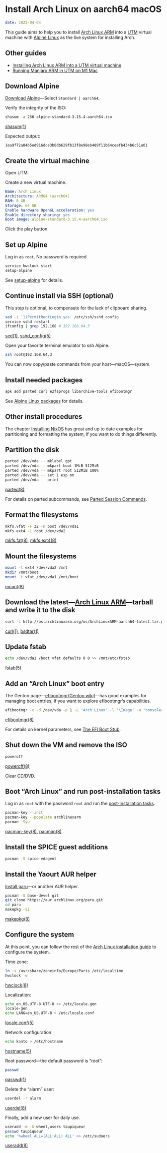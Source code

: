 # Install Arch Linux on aarch64 macOS

``` yaml
date: 2022-04-04
```

This guide aims to help you to install [Arch Linux ARM] into a [UTM] virtual machine
with [Alpine Linux] as the live system for installing Arch.

[Arch Linux ARM]: https://archlinuxarm.org/platforms/armv8/generic
[UTM]: https://mac.getutm.app
[Alpine Linux]: https://alpinelinux.org

## Other guides

- [Installing Arch Linux ARM into a UTM virtual machine]
- [Running Manjaro ARM in UTM on M1 Mac]

[Installing Arch Linux ARM into a UTM virtual machine]: https://ktprograms.codeberg.page/blog/posts/2022-03-17_1750_utm-arch-arm/
[Running Manjaro ARM in UTM on M1 Mac]: https://www.appelgriebsch.org/005-utm/

## Download Alpine

[Download Alpine]—Select `Standard | aarch64`.

[Download Alpine]: https://alpinelinux.org/downloads/

Verify the integrity of the ISO:

``` sh
shasum -a 256 alpine-standard-3.15.4-aarch64.iso
```

[shasum(1)](https://man.archlinux.org/man/shasum.1)

Expected output:

```
1ea9f72a04b5ed916dce3b0db629fb13f8e98eb489f11b64ceefb434b6c51a01
```

## Create the virtual machine

Open UTM.

Create a new virtual machine.

``` yaml
Name: Arch Linux
Architecture: ARM64 (aarch64)
RAM: 8 GB
Storage: 64 GB
Enable hardware OpenGL acceleration: yes
Enable directory sharing: yes
Boot image: alpine-standard-3.15.4-aarch64.iso
```

Click the play button.

## Set up Alpine

Log in as `root`. No password is required.

``` sh
service hwclock start
setup-alpine
```

See [setup-alpine] for details.

[setup-alpine]: https://docs.alpinelinux.org/user-handbook/0.1a/Installing/setup_alpine.html

## Continue install via SSH (optional)

This step is optional, to compensate for the lack of clipboard sharing.

``` sh
sed -i '1iPermitRootLogin yes' /etc/ssh/sshd_config
service sshd restart
ifconfig | grep 192.168 # 192.168.64.3
```

[sed(1)](https://man.archlinux.org/man/sed.1),
[sshd_config(5)](https://man.openbsd.org/sshd_config)

Open your favorite terminal emulator to ssh Alpine.

``` sh
ssh root@192.168.64.3
```

You can now copy/paste commands from your host—macOS—system.

## Install needed packages

``` sh
apk add parted curl e2fsprogs libarchive-tools efibootmgr
```

See [Alpine Linux packages] for details.

[Alpine Linux packages]: https://pkgs.alpinelinux.org

## Other install procedures

The chapter [Installing NixOS] has great and up to date examples for partitioning and formatting the system,
if you want to do things differently.

[Installing NixOS]: https://nixos.org/manual/nixos/stable/index.html#sec-installation

## Partition the disk

``` sh
parted /dev/vda -- mklabel gpt
parted /dev/vda -- mkpart boot 1MiB 512MiB
parted /dev/vda -- mkpart root 512MiB 100%
parted /dev/vda -- set 1 esp on
parted /dev/vda -- print
```

[parted(8)](https://man.archlinux.org/man/parted.8)

For details on parted subcommands, see [Parted Session Commands].

[Parted Session Commands]: https://gnu.org/software/parted/manual/parted.html#Parted-Session-Commands

## Format the filesystems

``` sh
mkfs.vfat -F 32 -n boot /dev/vda1
mkfs.ext4 -L root /dev/vda2
```

[mkfs.fat(8)](https://man.archlinux.org/man/mkfs.fat.8),
[mkfs.ext4(8)](https://man.archlinux.org/man/mkfs.ext4.8)

## Mount the filesystems

``` sh
mount -t ext4 /dev/vda2 /mnt
mkdir /mnt/boot
mount -t vfat /dev/vda1 /mnt/boot
```

[mount(8)](https://man.archlinux.org/man/mount.8)

## Download the latest—[Arch Linux ARM]—tarball and write it to the disk

``` sh
curl -L http://os.archlinuxarm.org/os/ArchLinuxARM-aarch64-latest.tar.gz | bsdtar -xp -C /mnt
```

[curl(1)](https://man.archlinux.org/man/curl.1),
[bsdtar(1)](https://man.archlinux.org/man/bsdtar.1)

## Update fstab

``` sh
echo /dev/vda1 /boot vfat defaults 0 0 >> /mnt/etc/fstab
```

[fstab(5)](https://man.archlinux.org/man/fstab.5)

## Add an “Arch Linux” boot entry

The Gentoo page—[efibootmgr(Gentoo wiki)]—has good examples for managing boot entries,
if you want to explore efibootmgr’s capabilities.

[efibootmgr(Gentoo wiki)]: https://wiki.gentoo.org/wiki/Efibootmgr

``` sh
efibootmgr -c -d /dev/vda -p 1 -L 'Arch Linux' -l '\Image' -u 'console=tty1 quiet root=/dev/vda2 rw initrd=\initramfs-linux.img'
```

[efibootmgr(8)](https://man.archlinux.org/man/efibootmgr.8)

For details on kernel parameters, see [The EFI Boot Stub].

[The EFI Boot Stub]: https://docs.kernel.org/admin-guide/efi-stub.html

## Shut down the VM and remove the ISO

``` sh
poweroff
```

[poweroff(8)](https://man.archlinux.org/man/poweroff.8)

Clear CD/DVD.

## Boot “Arch Linux” and run post-installation tasks

Log in as `root` with the password `root` and run the [post-installation tasks][Arch Linux ARM].

``` sh
pacman-key --init
pacman-key --populate archlinuxarm
pacman -Syu
```

[pacman-key(8)](https://man.archlinux.org/man/pacman-key.8),
[pacman(8)](https://man.archlinux.org/man/pacman.8)

## Install the SPICE guest additions

``` sh
pacman -S spice-vdagent
```

## Install the Yaourt AUR helper

[Install paru]—or another AUR helper.

``` sh
pacman -S base-devel git
git clone https://aur.archlinux.org/paru.git
cd paru
makepkg -si
```

[makepkg(8)](https://man.archlinux.org/man/makepkg.8)

[Install paru]: https://github.com/Morganamilo/paru#installation

## Configure the system

At this point, you can follow the rest of the [Arch Linux installation guide] to configure the system.

Time zone:

``` sh
ln -s /usr/share/zoneinfo/Europe/Paris /etc/localtime
hwclock -w
```

[hwclock(8)](https://man.archlinux.org/man/hwclock.8)

Localization:

``` sh
echo en_US.UTF-8 UTF-8 >> /etc/locale.gen
locale-gen
echo LANG=en_US.UTF-8 > /etc/locale.conf
```

[locale.conf(5)](https://man.archlinux.org/man/locale.conf.5)

Network configuration:

``` sh
echo kanto > /etc/hostname
```

[hostname(5)](https://man.archlinux.org/man/hostname.5)

Root password—the default password is “root”:

``` sh
passwd
```

[passwd(1)](https://man.archlinux.org/man/passwd.1)

Delete the “alarm” user:

``` sh
userdel -r alarm
```

[userdel(8)](https://man.archlinux.org/man/userdel.8)

Finally, add a new user for daily use.

``` sh
useradd -m -G wheel,users taupiqueur
passwd taupiqueur
echo '%wheel ALL=(ALL:ALL) ALL' >> /etc/sudoers
```

[useradd(8)](https://man.archlinux.org/man/useradd.8)

[Arch Linux installation guide]: https://wiki.archlinux.org/title/Installation_guide

